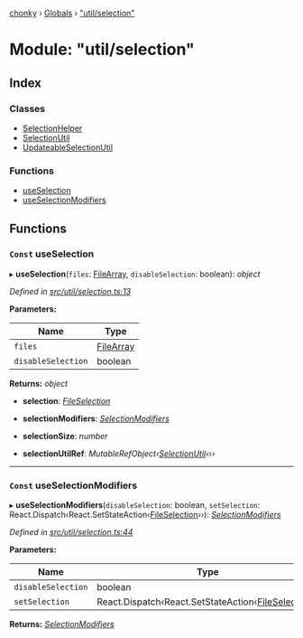 [chonky](../README.md) › [Globals](../globals.md) › ["util/selection"](_util_selection_.md)

# Module: "util/selection"

## Index

### Classes

* [SelectionHelper](../classes/_util_selection_.selectionhelper.md)
* [SelectionUtil](../classes/_util_selection_.selectionutil.md)
* [UpdateableSelectionUtil](../classes/_util_selection_.updateableselectionutil.md)

### Functions

* [useSelection](_util_selection_.md#const-useselection)
* [useSelectionModifiers](_util_selection_.md#const-useselectionmodifiers)

## Functions

### `Const` useSelection

▸ **useSelection**(`files`: [FileArray](_types_files_types_.md#filearray), `disableSelection`: boolean): *object*

*Defined in [src/util/selection.ts:13](https://github.com/TimboKZ/Chonky/blob/bceb265/src/util/selection.ts#L13)*

**Parameters:**

Name | Type |
------ | ------ |
`files` | [FileArray](_types_files_types_.md#filearray) |
`disableSelection` | boolean |

**Returns:** *object*

* **selection**: *[FileSelection](../interfaces/_types_selection_types_.fileselection.md)*

* **selectionModifiers**: *[SelectionModifiers](../interfaces/_types_selection_types_.selectionmodifiers.md)*

* **selectionSize**: *number*

* **selectionUtilRef**: *MutableRefObject‹[SelectionUtil](../classes/_util_selection_.selectionutil.md)‹››*

___

### `Const` useSelectionModifiers

▸ **useSelectionModifiers**(`disableSelection`: boolean, `setSelection`: React.Dispatch‹React.SetStateAction‹[FileSelection](../interfaces/_types_selection_types_.fileselection.md)››): *[SelectionModifiers](../interfaces/_types_selection_types_.selectionmodifiers.md)*

*Defined in [src/util/selection.ts:44](https://github.com/TimboKZ/Chonky/blob/bceb265/src/util/selection.ts#L44)*

**Parameters:**

Name | Type |
------ | ------ |
`disableSelection` | boolean |
`setSelection` | React.Dispatch‹React.SetStateAction‹[FileSelection](../interfaces/_types_selection_types_.fileselection.md)›› |

**Returns:** *[SelectionModifiers](../interfaces/_types_selection_types_.selectionmodifiers.md)*
